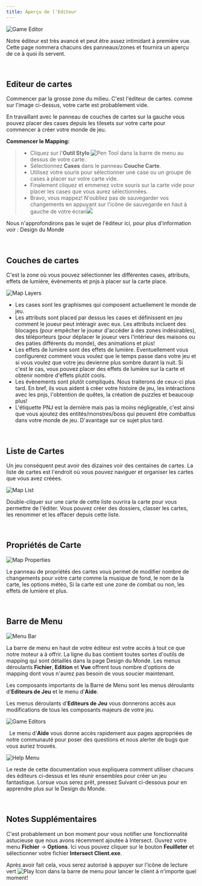 ```yaml
---
title: Aperçu de l'Editeur
---
```


![Game Editor](https://www.ascensiongamedev.com/resources/filehost/c399bc35aad37d828ddda1986538e7bd.png)

Notre éditeur est très avancé et peut être assez intimidant à première vue. Cette page nommera chacuns des panneaux/zones et fournira un aperçu de ce à quoi ils servent.

&nbsp;

Editeur de cartes
---------------------------
Commencer par la grosse zone du milieu. C'est l'éditeur de cartes. comme sur l'image ci-dessus, votre carte est probablement vide.

En travaillant avec le panneau de couches de cartes sur la gauche vous pouvez placer des cases depuis les tilesets sur votre carte pour commencer à créer votre monde de jeu.

**Commencer le Mapping:**
>- Cliquez sur l'**Outil Stylo** ![Pen Tool](https://www.ascensiongamedev.com/resources/filehost/a20847da4a43f52234ccda97b1125a88.png) dans la barre de menu au dessus de votre carte.
>- Sélectionnez **Cases** dans le panneau **Couche Carte**.
>- Utilisez votre souris pour sélectionner une case ou un groupe de cases à placer sur votre carte vide. <a href="http://www.ascensiongamedev.com/resources/filehost/03856cde2da1c67f07b0123b90b6b0dc.gif" data-lity><i class="fa fa-play-circle"></i></a>
>- Finalement cliquez et emmenez votre souris sur la carte vide pour placer les cases que vous aurez sélectionnées. <a href="http://www.ascensiongamedev.com/resources/filehost/03856cde2da1c67f07b0123b90b6b0dc.gif" data-lity><i class="fa fa-play-circle"></i></a>
>- Bravo, vous mappez! N'oubliez pas de sauvegarder vos changements en appuyant sur l'icône de sauvegarde en haut à gauche de votre écran![](https://www.ascensiongamedev.com/resources/filehost/7f974a7fc91ef6666e3211c8622fe088.png)


Nous n'approfondirons pas le sujet de l'éditeur ici, pour plus d'information voir : Design du Monde

&nbsp;

Couches de cartes
---------------------------
C'est la zone où vous pouvez sélectionner les différentes cases, attributs, effets de lumière, évènements et pnjs à placer sur la carte place.

![Map Layers](https://www.ascensiongamedev.com/resources/filehost/ffcf5ccf19de31db8389a08b9bafea3c.png)

- Les cases sont les graphismes qui composent actuellement le monde de jeu.
- Les attributs sont placed par dessus les cases et définissent en jeu comment le joueur peut intéragir avec eux. Les attributs incluent des blocages (pour empêcher le joueur d'accéder à des zones indésirables), des téléporteurs (pour déplacer le joueur vers l'intérieur des maisons ou des paties différents du monde), des animations et plus!
- Les effets de lumière sont des effets de lumière. Eventuellement vous configurerez comment vous voulez que le temps passe dans votre jeu et si vous voulez que votre jeu devienne plus sombre durant la nuit. Si c'est le cas, vous pouvez placer des effets de lumière sur la carte et obtenir nombre d'effets plutôt cools.
- Les évènements sont plutôt compliqués. Nous traiterons de ceux-ci plus tard. En bref, ils vous aident à créer votre histoire de jeu, les intéractions avec les pnjs, l'obtention de quêtes, la création de puzzles et beaucoup plus!
- L'étiquette PNJ est la dernière mais pas la moins négligeable, c'est ainsi que vous ajoutez des entités/monstres/boss qui peuvent être combattus dans votre monde de jeu. D'avantage sur ce sujet plus tard.

&nbsp;

Liste de Cartes
---------------------------
Un jeu conséquent peut avoir des dizaines voir des centaines de cartes. La liste de cartes est l'endroit où vous pouvez naviguer et organiser les cartes que vous avez créées.

![Map List](https://www.ascensiongamedev.com/resources/filehost/fd600e2516e3b6a54193c5ce5bfce958.png)

Double-cliquer sur une carte de cette liste ouvrira la carte pour vous permettre de l'éditer. Vous pouvez créer des dossiers, classer les cartes, les renommer et les effacer depuis cette liste.

&nbsp;

Propriétés de Carte
---------------------------
![Map Properties](https://www.ascensiongamedev.com/resources/filehost/6fa0203860907911f251ed13f174b7d2.png)

Le panneau de propriétés des cartes vous permet de modifier nombre de changements pour votre carte comme la musique de fond, le nom de la carte, les options météo, Si la carte est une zone de combat ou non, les effets de lumière et plus.

&nbsp;

Barre de Menu
---------------------------
![Menu Bar](https://www.ascensiongamedev.com/resources/filehost/f951597a65ac34164090c46e3a640680.png)

La barre de menu en haut de votre éditeur est votre accès à tout ce que notre moteur a à offrir. La ligne du bas contient toutes sortes d'outils de mapping qui sont détaillés dans la page Design du Monde. Les menus déroulants **Fichier**, **Edition** et **Vue** offrent tous nombre d'options de mapping dont vous n'aurez pas besoin de vous soucier maintenant.

Les composants importants de la Barre de Menu sont les menus déroulants d'**Editeurs de Jeu** et le menu d'**Aide**.

Les menus déroulants d'**Editeurs de Jeu** vous donnerons accès aux modifications de tous les composants majeurs de votre jeu.

![Game Editors](https://www.ascensiongamedev.com/resources/filehost/6ab2903c37f843bc11f61e14d1130e90.png)

&nbsp;
Le menu d'**Aide** vous donne accès rapidement aux pages appropriées de notre communauté pour poser des questions et nous alerter de bugs que vous auriez trouvés.

![Help Menu](https://www.ascensiongamedev.com/resources/filehost/e3bde40e1969c06417565d7c7542951f.png)

Le reste de cette documentation vous expliquera comment utiliser chacuns des éditeurs ci-dessus et les réunir ensembles pour créer un jeu fantastique. Lorsue vous serez prêt, pressez Suivant ci-dessous pour en apprendre plus sur le Design du Monde.

&nbsp;

Notes Supplémentaires
---------------------------
C'est probablement un bon moment pour vous notifier une fonctionnalité astucieuse que nous avons récemment ajoutée à Intersect. Ouvrez votre menu **Fichier** -> **Options**. Ici vous pouvez cliquer sur le bouton **Feuilleter** et sélectionner votre fichier **Intersect Client.exe**.

Après avoir fait cela, vous serez autorisé à appuyer sur l'icône de lecture vert ![Play Icon](https://www.ascensiongamedev.com/resources/filehost/b793679bc50386069948727977d26ad5.png) dans la barre de menu pour lancer le client à n'importe quel moment!
